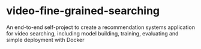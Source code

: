 # video-fine-grained-searching
An end-to-end self-project to create a recommendation systems application for video searching, including model building, training, evaluating and simple deployment with Docker

